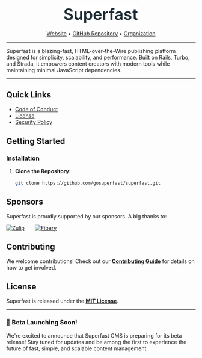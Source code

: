 
<p align="center">
  <a href="https://superfast.sh" target="_blank">
    <img src="assets/superfast.png" alt="Superfast" width="200px">
  </a>
</p>

<p align="center">
    <a href="https://superfast.sh">Website</a> •
    <a href="https://github.com/gosuperfast/superfast">GitHub Repository</a> •
    <a href="https://github.com/gosuperfast">Organization</a>
</p>

---

Superfast is a blazing-fast, HTML-over-the-Wire publishing platform designed for simplicity, scalability, and performance. Built on Rails, Turbo, and Strada, it empowers content creators with modern tools while maintaining minimal JavaScript dependencies.

---

## Quick Links

- [Code of Conduct](CODE_OF_CONDUCT.md)
- [License](LICENSE)
- [Security Policy](SECURITY.md)

## Getting Started

### Installation

1. **Clone the Repository**:
   ```bash
   git clone https://github.com/gosuperfast/superfast.git


## Sponsors

Superfast is proudly supported by our sponsors. A big thanks to:




[<img src="assets/zulip.png" width="175" height="90" alt="Zulip">](https://zulip.com) &nbsp; &nbsp; &nbsp; [<img src="assets/fibery.png" width="175" height="90" alt="Fibery">](https://fibery.io)





## Contributing

We welcome contributions! Check out our **[Contributing Guide](CONTRIBUTING.md)** for details on how to get involved.


## License

Superfast is released under the **[MIT License](LICENSE)**.




---


### 🚀 Beta Launching Soon!
We're excited to announce that Superfast CMS is preparing for its beta release! Stay tuned for updates and be among the first to experience the future of fast, simple, and scalable content management.


